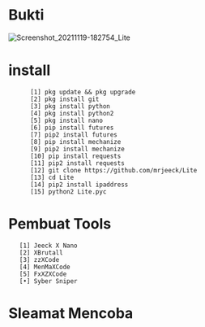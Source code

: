 

# Bukti
![Screenshot_20211119-182754_Lite](https://user-images.githubusercontent.com/88564225/143254216-4f53cf5f-7f0e-4551-90ba-fbab840c0007.jpg)
# install
          [1] pkg update && pkg upgrade
          [2] pkg install git
          [3] pkg install python
          [4] pkg install python2
          [5] pkg install nano
          [6] pip install futures
          [7] pip2 install futures
          [8] pip install mechanize
          [9] pip2 install mechanize
          [10] pip install requests
          [11] pip2 install requests
          [12] git clone https://github.com/mrjeeck/Lite
          [13] cd Lite
          [14] pip2 install ipaddress
          [15] python2 Lite.pyc
          
          
# Pembuat Tools
       [1] Jeeck X Nano
       [2] XBrutall
       [3] zzXCode
       [4] MenMaXCode
       [5] FxXZXCode
       [•] Syber Sniper
# Sleamat Mencoba
